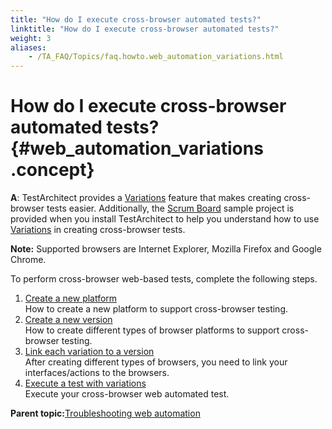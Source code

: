 ```yaml
--- 
title: "How do I execute cross-browser automated tests?"
linktitle: "How do I execute cross-browser automated tests?"
weight: 3
aliases: 
    - /TA_FAQ/Topics/faq.howto.web_automation_variations.html
---
```

# How do I execute cross-browser automated tests? {#web_automation_variations .concept}

**A**: TestArchitect provides a [Variations](../../TA_Help/Topics/Variations.html) feature that makes creating cross-browser tests easier. Additionally, the [Scrum Board](../../TA_Tutorials_Sample_App/Topics/SR_Scrum_Board_def.html) sample project is provided when you install TestArchitect to help you understand how to use [Variations](../../TA_Help/Topics/Variations.html) in creating cross-browser tests.

**Note:** Supported browsers are Internet Explorer, Mozilla Firefox and Google Chrome.

To perform cross-browser web-based tests, complete the following steps.

1.  [Create a new platform](../../TA_FAQ/Topics/faq.howto.web_automation_variations.create_new_system.html)  
How to create a new platform to support cross-browser testing.
2.  [Create a new version](../../TA_FAQ/Topics/faq.howto.web_automation_variations.create_new_version.html)  
How to create different types of browser platforms to support cross-browser testing.
3.  [Link each variation to a version](../../TA_FAQ/Topics/faq.howto.web_automation_variations.linking.html)  
After creating different types of browsers, you need to link your interfaces/actions to the browsers.
4.  [Execute a test with variations](../../TA_FAQ/Topics/faq.howto.web_automation_variations.executing.html)  
Execute your cross-browser web automated test.

**Parent topic:**[Troubleshooting web automation](../../TA_Automation/Topics/web_troubleshooting.html)

